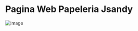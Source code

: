 # Pagina Web Papeleria Jsandy

![image](https://github.com/BrayanMejia2004/ProyectoPaginaWebPapeleria-Astro/assets/160251031/07923ce5-9e3b-4a66-acbe-8a7be7846c16)

